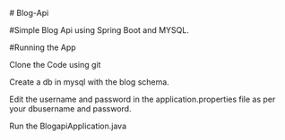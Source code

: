 <p># Blog-Api</p>
<p>#Simple Blog Api using Spring Boot and MYSQL.
</p>

<p>#Running the App</p>
<p>Clone the Code using git</p>
<p>Create a db in mysql with the blog schema.</p>
<p>Edit the username and password in the application.properties file as per your dbusername and password.</p>
<p>Run the BlogapiApplication.java 
</p>
